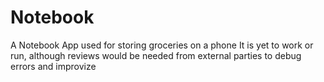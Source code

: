 # Notebook
A Notebook App used for storing groceries on a phone
It is yet to work or run, although reviews would be needed from external parties to debug errors and improvize
